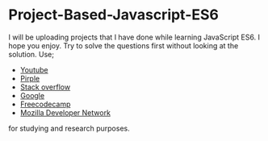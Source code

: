 # Project-Based-Javascript-ES6
I will be uploading projects that I have done while learning JavaScript ES6. I hope you enjoy. 
Try to solve the questions first without looking at the solution. Use; 
* [Youtube](https://www.youtube.com)  
* [Pirple](https://www.pirple.com)  
* [Stack overflow](https://www.stackoverflow.com) 
* [Google](https://www.google.com) 
* [Freecodecamp](https://www.freecodecamp.org)
* [Mozilla Developer Network](https://developer.mozilla.org) 

for studying and research purposes.
